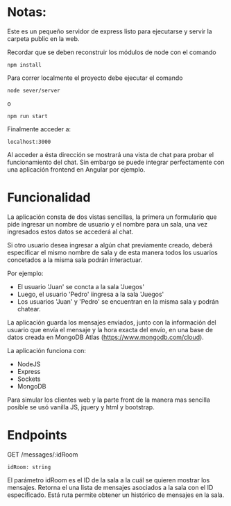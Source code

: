 # Notas:

Este es un pequeño servidor de express listo para ejecutarse y servir la carpeta public en la web.

Recordar que se deben reconstruir los módulos de node con el comando

```
npm install
```

Para correr localmente el proyecto debe ejecutar el comando
```
node sever/server
```
o
```
npm run start
```

Finalmente acceder a:
```
localhost:3000
```
Al acceder a ésta dirección se mostrará una vista de chat para probar el funcionamiento del chat.
Sin embargo se puede integrar perfectamente con una aplicación frontend en Angular por ejemplo.
# Funcionalidad
La aplicación consta de dos vistas sencillas, la primera un formulario que pide ingresar un nombre de usuario y el nombre para un sala, una vez ingresados estos datos se accederá al chat.

Si otro usuario desea ingresar a algún chat previamente creado, deberá especificar el mismo nombre de sala y de esta manera todos los usuarios concetados a la misma sala podrán interactuar.

Por ejemplo: 
- El usuario 'Juan' se concta a la sala 'Juegos'
- Luego, el usuario 'Pedro' iingresa a la sala 'Juegos'
- Los usuarios 'Juan' y 'Pedro' se encuentran en la misma sala y podrán chatear.



La aplicación guarda los mensajes enviados, junto con la información del usuario que envía el mensaje y la hora exacta del envío, en una base de datos creada en MongoDB Atlas (https://www.mongodb.com/cloud).

La aplicación funciona con:
- NodeJS
- Express
- Sockets
- MongoDB

Para simular los clientes web y la parte front de la manera mas sencilla posible se usó vanilla JS, jquery y html y bootstrap.

# Endpoints
GET /messages/:idRoom
```
idRoom: string
```
El parámetro idRoom es el ID de la sala a la cuál se quieren mostrar los mensajes.
Retorna el una lista de mensajes asociados a la sala con el ID especificado.
Está ruta permite obtener un histórico de mensajes en la sala.

